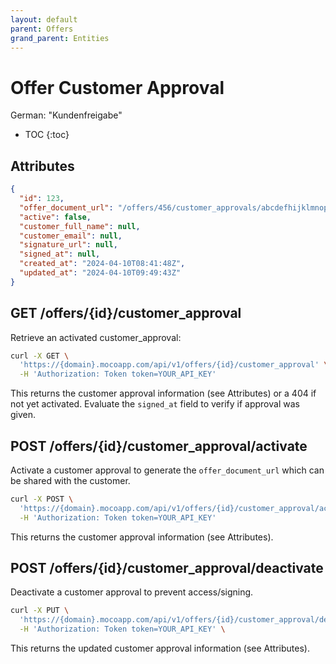 ```yaml
---
layout: default
parent: Offers
grand_parent: Entities
---
```


# Offer Customer Approval

German: "Kundenfreigabe"

- TOC
{:toc}

## Attributes

```json
{
  "id": 123,
  "offer_document_url": "/offers/456/customer_approvals/abcdefhijklmnopqrstuvwxyz1234567890/document.pdf",
  "active": false,
  "customer_full_name": null,
  "customer_email": null,
  "signature_url": null,
  "signed_at": null,
  "created_at": "2024-04-10T08:41:48Z",
  "updated_at": "2024-04-10T09:49:43Z"
}
```

## GET /offers/{id}/customer_approval

Retrieve an activated customer_approval:

```bash
curl -X GET \
  'https://{domain}.mocoapp.com/api/v1/offers/{id}/customer_approval' \
  -H 'Authorization: Token token=YOUR_API_KEY'
```

This returns the customer approval information (see Attributes) or a 404 if not yet activated.
Evaluate the `signed_at` field to verify if approval was given.

## POST /offers/{id}/customer_approval/activate

Activate a customer approval to generate the `offer_document_url` which can be shared with the customer.

```bash
curl -X POST \
  'https://{domain}.mocoapp.com/api/v1/offers/{id}/customer_approval/activate' \
  -H 'Authorization: Token token=YOUR_API_KEY'
```

This returns the customer approval information (see Attributes).

## POST /offers/{id}/customer_approval/deactivate

Deactivate a customer approval to prevent access/signing.

```bash
curl -X PUT \
  'https://{domain}.mocoapp.com/api/v1/offers/{id}/customer_approval/deactivate' \
  -H 'Authorization: Token token=YOUR_API_KEY' \
```

This returns the updated customer approval information (see Attributes).
